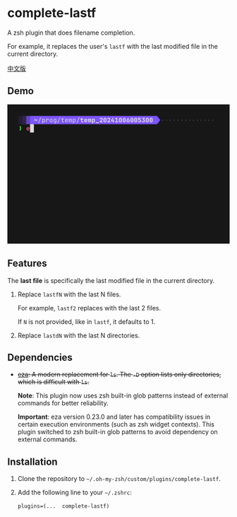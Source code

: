 # complete-lastf

A zsh plugin that does filename completion. 

For example, it replaces the user's `lastf` with the last modified file in the current directory.

[中文版](./README.zh.md)

## Demo

![插件使用效果](./demo.gif)

## Features

The **last file** is specifically the last modified file in the current directory.

1. Replace `lastfN` with the last N files.

   For example, `lastf2` replaces with the last 2 files.

   If `N` is not provided, like in `lastf`, it defaults to 1.

2. Replace `lastdN` with the last N directories.

## Dependencies

- ~~[eza](https://github.com/eza-community/eza): A modern replacement for `ls`. The `-D` option lists only directories, which is difficult with `ls`.~~

  **Note**: This plugin now uses zsh built-in glob patterns instead of external commands for better reliability.

  **Important**: eza version 0.23.0 and later has compatibility issues in certain execution environments (such as zsh widget contexts). This plugin switched to zsh built-in glob patterns to avoid dependency on external commands.

## Installation

1. Clone the repository to `~/.oh-my-zsh/custom/plugins/complete-lastf`.

2. Add the following line to your `~/.zshrc`:

   ```shell
   plugins=(...  complete-lastf)
   ```
